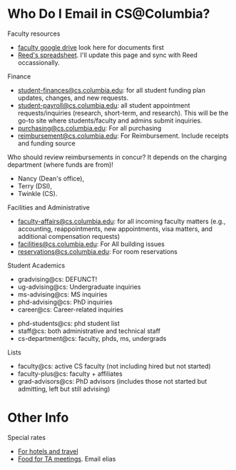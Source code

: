 # Who Do I Email in CS@Columbia?

Faculty resources

* [faculty google drive](https://drive.google.com/drive/u/1/folders/1ld9rku2xAmF0L70RbtD6mHanFUXXltK_) look here for documents first
* [Reed's spreadsheet](https://docs.google.com/spreadsheets/d/1DiBXudYrRY-zZEVogUSzFXynIm5QFTUvuSdZzwUHOaA/edit?usp=sharing).  I'll update this page and sync with Reed occassionally.

Finance


* student-finances@cs.columbia.edu: for all student funding plan updates, changes, and new requests.
* student-payroll@cs.columbia.edu: all student appointment requests/inquiries (research, short-term, and research). This will be the go-to site where students/faculty and admins submit inquiries.
* purchasing@cs.columbia.edu: For all purchasing 
* reimbursement@cs.columbia.edu: For Reimbursement. Include receipts and funding source

Who should review reimbursements in concur? It depends on the charging department (where funds are from)!

* Nancy (Dean's office),
* Terry (DSI),
* Twinkle (CS).

Facilities and Administrative

* faculty-affairs@cs.columbia.edu: for all incoming faculty matters (e.g., accounting, reappointments, new appointments, visa matters, and additional compensation requests)
* facilities@cs.columbia.edu: For All building issues  
* reservations@cs.columbia.edu: For room reservations


Student Academics

* gradvising@cs: DEFUNCT!
* ug-advising@cs: Undergraduate inquiries
* ms-advising@cs: MS inquiries
* phd-advising@cs: PhD inquiries
* career@cs: Career-related inquiries
- phd-students@cs: phd student list
- staff@cs: both administrative and technical staff
- cs-department@cs: faculty, phds, ms, undergrads

Lists

* faculty@cs: active CS faculty (not including hired but not started)
* faculty-plus@cs: faculty + affiliates
* grad-advisors@cs: PhD advisors (includes those not started but admitting, left but still advising)

# Other Info

Special rates

* [For hotels and travel](https://travel-expense.finance.columbia.edu/content/hotels)
* [Food for TA meetings](./files/ta-food.pdf).  Email elias
